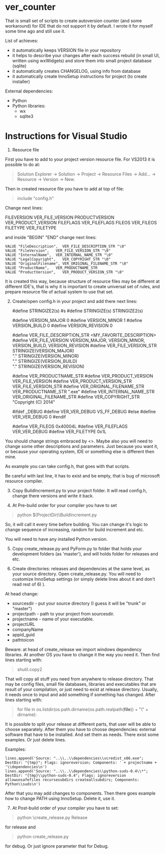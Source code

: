 ver_counter
===========
That is small set of scripts to create autoversion counter (and some workaround) for IDE that do not support it by default.
I wrote it for myself some time ago and still use it.

List of achieves:
- it automatically keeps VERSION file in your repository
- it helps to describe your changes after each success rebuild (in small UI, written using wxWidgets) and store them into small project database (sqlite)
- it automatically creates CHANGELOG, using info from database
- it automatically create InnoSetup instructions for project (to create installer)

External dependencies:
- Python
- Python libraries:
	- wx
	- sqlite3


Instructions for Visual Studio
==============================
1) Resource file

First you have to add to your project version resource file.
For VS2013 it is possible to do at: 

> Solution Explorer -> Solution -> Project -> Resource Files -> Add... -> Resource -> Version -> New.

Then in created resource file you have to add at top of file:

> include "config.h"

Change next lines:

 FILEVERSION VER_FILE_VERSION
 PRODUCTVERSION VER_PRODUCT_VERSION
 FILEFLAGS VER_FILEFLAGS
 FILEOS VER_FILEOS
 FILETYPE VER_FILETYPE

 and inside "BEGIN" "END" change next lines:
 
	VALUE "FileDescription",  VER_FILE_DESCRIPTION_STR "\0"
	VALUE "FileVersion",   VER_FILE_VERSION_STR "\0"
	VALUE "InternalName",  VER_INTERNAL_NAME_STR "\0"
	VALUE "LegalCopyright",   VER_COPYRIGHT_STR "\0"
	VALUE "OriginalFilename", VER_ORIGINAL_FILENAME_STR "\0"
	VALUE "ProductName",   VER_PRODUCTNAME_STR
	VALUE "ProductVersion",   VER_PRODUCT_VERSION_STR "\0"
  
It is created this way, because structure of resource files may be different at different IDE's, that is why it is important to create universal set of rules, and prepare resource file of actual system to use that set.

2) Create/open config.h in your project and add there next lines:

	#define STRINGIZE2(s) #s
	#define STRINGIZE(s) STRINGIZE2(s)

	#define VERSION_MAJOR 0
	#define VERSION_MINOR 1
	#define VERSION_BUILD 0
	#define VERSION_REVISION 0
	 
	#define VER_FILE_DESCRIPTION_STR <MY_FAVORITE_DESCRIPTION>
	#define VER_FILE_VERSION         VERSION_MAJOR, VERSION_MINOR, VERSION_BUILD, VERSION_REVISION
	#define VER_FILE_VERSION_STR     STRINGIZE(VERSION_MAJOR)     \
										"." STRINGIZE(VERSION_MINOR) \
										"." STRINGIZE(VERSION_BUILD) \
										"." STRINGIZE(VERSION_REVISION)
	 
	#define VER_PRODUCTNAME_STR      <NAME OF CREATED EXECUTABLE>
	#define VER_PRODUCT_VERSION      VER_FILE_VERSION
	#define VER_PRODUCT_VERSION_STR  VER_FILE_VERSION_STR
	#define VER_ORIGINAL_FILENAME_STR   VER_PRODUCTNAME_STR ".exe"
	#define VER_INTERNAL_NAME_STR    VER_ORIGINAL_FILENAME_STR
	#define VER_COPYRIGHT_STR        "Copyright (C) 2014"
	 
	#ifdef _DEBUG
	  #define VER_VER_DEBUG          VS_FF_DEBUG
	#else
	  #define VER_VER_DEBUG          0
	#endif

	#define VER_FILEOS               0x40004L
	#define VER_FILEFLAGS            VER_VER_DEBUG
	#define VER_FILETYPE             0x1L

You should change strings embraced by <>.
Maybe also you will need to change some other descriptions and parameters. Just because you want it, or because your operating system, IDE or something else is different then mine.

As example you can take config.h, that goes with that scripts.

Be careful with last line, it has to exist and be empty, that is bug of microsoft resource compiler.

3) Copy BuildIncrement.py to your project folder.
It will read config.h, change there versions and write it back.

4) At Pre-build order for your compiler you have to set 

> python $(ProjectDir)\BuildIncrement.py

So, it will call it every time before building.
You can change it's logic to change sequence of increasing, random for build increment and etc.

You will need to have any installed Python version.

5) Copy create_release.py and PyForm.py to folder that holds your development folders (as 'master'), and will holds folder for releases and etc.

6) Create directories: releases and dependencies at the same level, as your source directory.
Open create_release.py. You will need to customize InnoSetup settings (or simply delete lines about it and don't read rest of 6) ).

At head change:
 - sourcesdir - put your source directory (I guess it will be "trunk" or "master")
 - projectpath - path to your project from sourcesdir.
 - projectname - name of your executable.
 - projectURL
 - companyName
 - appid_guid
 - pathtoicon
 
Beware: at head of create_release we import windows dependency libraries. At another OS you have to change it the way you need it. 
Then find lines starting with:

> shutil.copy2

That will copy all stuff you need from anywhere to release directory. That may be config files, small file databases, libraries and executables that are result of your compilation, or just need to exist at release directory.
Usually, it needs once to input and add something if something has changed.
After lines starting with:

> for file in os.listdir(os.path.dirname(os.path.realpath(__file__)) + "\\" + dirname):

It is possible to split your release at different parts, that user will be able to choose separately.
After them you have to choose dependencies: external software that have to be installed. And set them as needs. There exist some examples. Or just delete lines.

Examples:

	lines.append('Source: "..\\..\\dependencies\\vcredist_x86.exe"; DestDir: "{tmp}"; Flags: ignoreversion; Components: ' + projectname + '\\dependencies\n')
	lines.append('Source: "..\\..\\dependencies\\python-suds-0.4\\*"; DestDir: "{tmp}\\python-suds-0.4"; Flags: ignoreversion allowunsafefiles recursesubdirs createallsubdirs; Components: Python\\suds\n')

After that you may add changes to components.
Then there goes example how to change PATH using InnoSetup. Delete it, use it.

7) At Post-build order of your compiler you have to set:

> python <path to your scripts>\create_release.py Release

for release and 

> python <path to your scripts>create_release.py

for debug. Or just ignore parameter that for Debug.